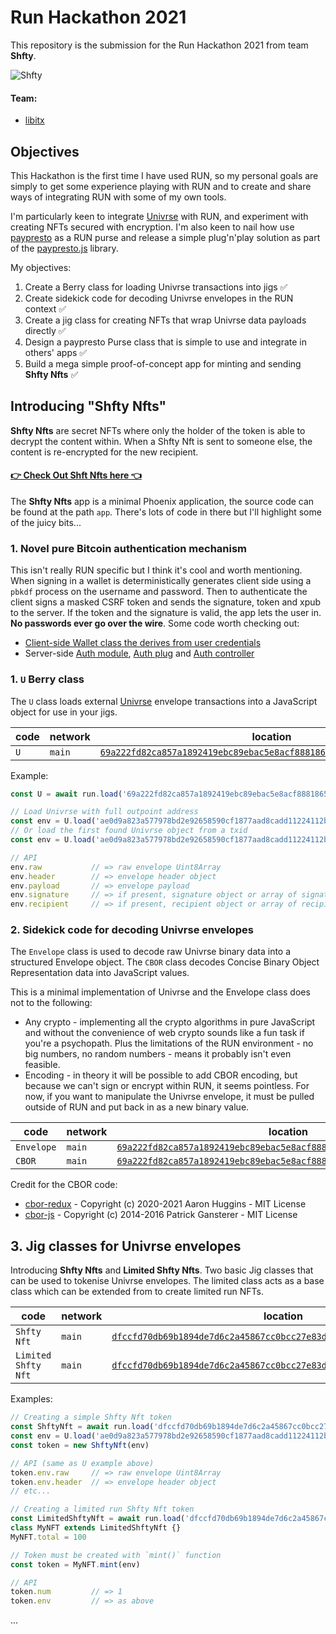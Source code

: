 # Run Hackathon 2021

This repository is the submission for the Run Hackathon 2021 from team **Shfty**.

![Shfty](https://github.com/libitx/run-hackathon-2021/raw/master/media/shfty.png)

#### Team:

* [libitx](https://github.com/libitx)

## Objectives

This Hackathon is the first time I have used RUN, so my personal goals are simply to get some experience playing with RUN and to create and share ways of integrating RUN with some of my own tools.

I'm particularly keen to integrate [Univrse](https://univrse.network/) with RUN, and experiment with creating NFTs secured with encryption. I'm also keen to nail how use [paypresto](https://www.paypresto.co) as a RUN purse and release a simple plug'n'play solution as part of the [paypresto.js](https://github.com/libitx/paypresto.js) library.

My objectives:

1. Create a Berry class for loading Univrse transactions into jigs ✅
2. Create sidekick code for decoding Univrse envelopes in the RUN context ✅
3. Create a jig class for creating NFTs that wrap Univrse data payloads directly ✅
4. Design a paypresto Purse class that is simple to use and integrate in others' apps ✅
5. Build a mega simple proof-of-concept app for minting and sending **Shfty Nfts** ✅

## Introducing "Shfty Nfts"

**Shfty Nfts** are secret NFTs where only the holder of the token is able to decrypt the content within. When a Shfty Nft is sent to someone else, the content is re-encrypted for the new recipient.

#### [👉 Check Out Shft Nfts here 👈](https://shfty.chronoslabs.net)

The **Shfty Nfts** app is a minimal Phoenix application, the source code can be found at the path `app`. There's lots of code in there but I'll highlight some of the juicy bits...

### 1. Novel pure Bitcoin authentication mechanism

This isn't really RUN specific but I think it's cool and worth mentioning. When signing in a wallet is deterministically generates client side using a `pbkdf` process on the username and password. Then to authenticate the client signs a masked CSRF token and sends the signature, token and xpub to the server. If the token and the signature is valid, the app lets the user in. **No passwords ever go over the wire**. Some code worth checking out:

* [Client-side Wallet class the derives from user credentials](https://github.com/libitx/run-hackathon-2021/blob/master/app/assets/js/util/wallet.js)
* Server-side [Auth module](https://github.com/libitx/run-hackathon-2021/blob/master/app/lib/shfty/auth/auth.ex), [Auth plug](https://github.com/libitx/run-hackathon-2021/blob/master/app/lib/shfty/auth/plug.ex) and [Auth controller](https://github.com/libitx/run-hackathon-2021/blob/master/app/lib/shfty_web/controllers/auth_controller.ex)




### 1. `U` Berry class

The `U` class loads external [Univrse](https://univrse.network/) envelope transactions into a JavaScript object for use in your jigs.

| code | network | location                                                                                                                                                                                      |
| ---- | ------- | --------------------------------------------------------------------------------------------------------------------------------------------------------------------------------------------- |
| `U`  | `main`  | [`69a222fd82ca857a1892419ebc89ebac5e8acf88818659cf30982b3707540d70_o1`](https://run.network/explorer/?query=69a222fd82ca857a1892419ebc89ebac5e8acf88818659cf30982b3707540d70_o1&network=main) |

Example:

```javascript
const U = await run.load('69a222fd82ca857a1892419ebc89ebac5e8acf88818659cf30982b3707540d70_o1')

// Load Univrse with full outpoint address
const env = U.load('ae0d9a823a577978bd2e92658590cf1877aad8cadd11224112b660a8cfb6b3f0.out.0')
// Or load the first found Univrse object from a txid
const env = U.load('ae0d9a823a577978bd2e92658590cf1877aad8cadd11224112b660a8cfb6b3f0')

// API
env.raw           // => raw envelope Uint8Array
env.header        // => envelope header object
env.payload       // => envelope payload
env.signature     // => if present, signature object or array of signatures
env.recipient     // => if present, recipient object or array of recipients
```

### 2. Sidekick code for decoding Univrse envelopes

The `Envelope` class is used to decode raw Univrse binary data into a structured Envelope object. The `CBOR` class decodes Concise Binary Object Representation data into JavaScript values.

This is a minimal implementation of Univrse and the Envelope class does not to the following:

* Any crypto - implementing all the crypto algorithms in pure JavaScript and without the convenience of web crypto sounds like a fun task if you're a psychopath. Plus the limitations of the RUN environment - no big numbers, no random numbers - means it probably isn't even feasible.
* Encoding - in theory it will be possible to add CBOR encoding, but because we can't sign or encrypt within RUN, it seems pointless. For now, if you want to manipulate the Univrse envelope, it must be pulled outside of RUN and put back in as a new binary value.


| code       | network | location                                                                                                                                                                                      |
| ---------- | ------- | --------------------------------------------------------------------------------------------------------------------------------------------------------------------------------------------- |
| `Envelope` | `main`  | [`69a222fd82ca857a1892419ebc89ebac5e8acf88818659cf30982b3707540d70_o2`](https://run.network/explorer/?query=69a222fd82ca857a1892419ebc89ebac5e8acf88818659cf30982b3707540d70_o2&network=main) |
| `CBOR`     | `main`  | [`69a222fd82ca857a1892419ebc89ebac5e8acf88818659cf30982b3707540d70_o3`](https://run.network/explorer/?query=69a222fd82ca857a1892419ebc89ebac5e8acf88818659cf30982b3707540d70_o3&network=main) |

Credit for the CBOR code:

* [cbor-redux](https://github.com/aaronhuggins/cbor-redux) - Copyright (c) 2020-2021 Aaron Huggins - MIT License
* [cbor-js](https://github.com/paroga/cbor-js) - Copyright (c) 2014-2016 Patrick Gansterer - MIT License

## 3. Jig classes for Univrse envelopes

Introducing **Shfty Nfts** and **Limited Shfty Nfts**. Two basic Jig classes that can be used to tokenise Univrse envelopes. The limited class acts as a base class which can be extended from to create limited run NFTs.

| code                | network | location                                                                                                                                                                                      |
| ------------------- | ------- | --------------------------------------------------------------------------------------------------------------------------------------------------------------------------------------------- |
| `Shfty Nft`         | `main`  | [`dfccfd70db69b1894de7d6c2a45867cc0bcc27e83d13a4d7b06f79ebe60e37dc_o1`](https://run.network/explorer/?query=dfccfd70db69b1894de7d6c2a45867cc0bcc27e83d13a4d7b06f79ebe60e37dc_o1&network=main) |
| `Limited Shfty Nft` | `main`  | [`dfccfd70db69b1894de7d6c2a45867cc0bcc27e83d13a4d7b06f79ebe60e37dc_o2`](https://run.network/explorer/?query=dfccfd70db69b1894de7d6c2a45867cc0bcc27e83d13a4d7b06f79ebe60e37dc_o2&network=main) |

Examples:

```javascript
// Creating a simple Shfty Nft token
const ShftyNft = await run.load('dfccfd70db69b1894de7d6c2a45867cc0bcc27e83d13a4d7b06f79ebe60e37dc_o1')
const env = U.load('ae0d9a823a577978bd2e92658590cf1877aad8cadd11224112b660a8cfb6b3f0.out.0')
const token = new ShftyNft(env)

// API (same as U example above)
token.env.raw     // => raw envelope Uint8Array
token.env.header  // => envelope header object
// etc...

// Creating a limited run Shfty Nft token
const LimitedShftyNft = await run.load('dfccfd70db69b1894de7d6c2a45867cc0bcc27e83d13a4d7b06f79ebe60e37dc_o1')
class MyNFT extends LimitedShftyNft {}
MyNFT.total = 100

// Token must be created with `mint()` function
const token = MyNFT.mint(env)

// API
token.num         // => 1
token.env         // => as above
```

...